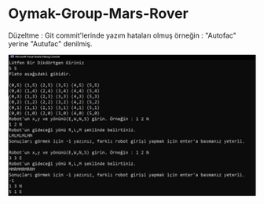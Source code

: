 # Oymak-Group-Mars-Rover

Düzeltme : Git commit'lerinde yazım hataları olmuş örneğin : "Autofac" yerine "Autufac" denilmiş.

![Example Input And Output](https://raw.githubusercontent.com/MustafaSamedYeyin/MustafaSamedYeyin/main/Example.png)
